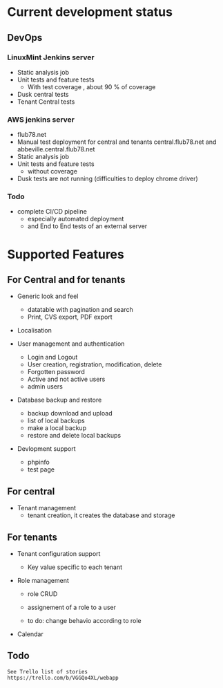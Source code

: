 # Current development status

## DevOps

### LinuxMint Jenkins server

* Static analysis job 
* Unit tests and feature tests
    - With test coverage , about 90 % of coverage
* Dusk central tests
* Tenant Central tests

### AWS jenkins server

* flub78.net
* Manual test deployment for central and tenants central.flub78.net and abbeville.central.flub78.net
* Static analysis job
* Unit tests and feature tests
    - without coverage 
* Dusk tests are not running (difficulties to deploy chrome driver)

### Todo

* complete CI/CD pipeline 
    - especially automated deployment
    - and End to End tests of an external server

# Supported Features

## For Central and for tenants

* Generic look and feel
    - datatable with pagination and search
    - Print, CVS export, PDF export
    
* Localisation
    
* User management and authentication
    - Login and Logout
    - User creation, registration, modification, delete
    - Forgotten password
    - Active and not active users
    - admin users
    
* Database backup and restore
    - backup download and upload
    - list of local backups
    - make a local backup
    - restore and delete local backups
     
* Devlopment support
    - phpinfo
    - test page
    

## For central

* Tenant management
    - tenant creation, it creates the database and storage
    

## For tenants

* Tenant configuration support
    - Key value specific to each tenant

* Role management
    - role CRUD
    - assignement of a role to a user
    
    - to do: change behavio according to role
    
* Calendar 

## Todo

    See Trello list of stories
    https://trello.com/b/VGGQo4XL/webapp
